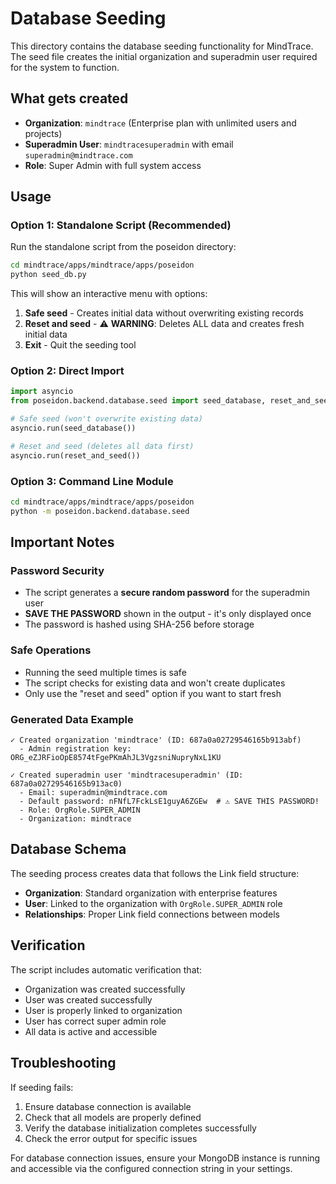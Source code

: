 # Database Seeding

This directory contains the database seeding functionality for MindTrace. The seed file creates the initial organization and superadmin user required for the system to function.

## What gets created

- **Organization**: `mindtrace` (Enterprise plan with unlimited users and projects)
- **Superadmin User**: `mindtracesuperadmin` with email `superadmin@mindtrace.com`
- **Role**: Super Admin with full system access

## Usage

### Option 1: Standalone Script (Recommended)

Run the standalone script from the poseidon directory:

```bash
cd mindtrace/apps/mindtrace/apps/poseidon
python seed_db.py
```

This will show an interactive menu with options:
1. **Safe seed** - Creates initial data without overwriting existing records
2. **Reset and seed** - ⚠️ **WARNING**: Deletes ALL data and creates fresh initial data
3. **Exit** - Quit the seeding tool

### Option 2: Direct Import

```python
import asyncio
from poseidon.backend.database.seed import seed_database, reset_and_seed

# Safe seed (won't overwrite existing data)
asyncio.run(seed_database())

# Reset and seed (deletes all data first)
asyncio.run(reset_and_seed())
```

### Option 3: Command Line Module

```bash
cd mindtrace/apps/mindtrace/apps/poseidon
python -m poseidon.backend.database.seed
```

## Important Notes

### Password Security
- The script generates a **secure random password** for the superadmin user
- **SAVE THE PASSWORD** shown in the output - it's only displayed once
- The password is hashed using SHA-256 before storage

### Safe Operations
- Running the seed multiple times is safe
- The script checks for existing data and won't create duplicates
- Only use the "reset and seed" option if you want to start fresh

### Generated Data Example
```
✓ Created organization 'mindtrace' (ID: 687a0a02729546165b913abf)
  - Admin registration key: ORG_eZJRFioOpE8574tFgePKmAhJL3VgzsniNupryNxL1KU

✓ Created superadmin user 'mindtracesuperadmin' (ID: 687a0a02729546165b913ac0)
  - Email: superadmin@mindtrace.com
  - Default password: nFNfL7FckLsE1guyA6ZGEw  # ⚠️ SAVE THIS PASSWORD!
  - Role: OrgRole.SUPER_ADMIN
  - Organization: mindtrace
```

## Database Schema

The seeding process creates data that follows the Link field structure:

- **Organization**: Standard organization with enterprise features
- **User**: Linked to the organization with `OrgRole.SUPER_ADMIN` role
- **Relationships**: Proper Link field connections between models

## Verification

The script includes automatic verification that:
- Organization was created successfully
- User was created successfully
- User is properly linked to organization
- User has correct super admin role
- All data is active and accessible

## Troubleshooting

If seeding fails:
1. Ensure database connection is available
2. Check that all models are properly defined
3. Verify the database initialization completes successfully
4. Check the error output for specific issues

For database connection issues, ensure your MongoDB instance is running and accessible via the configured connection string in your settings. 